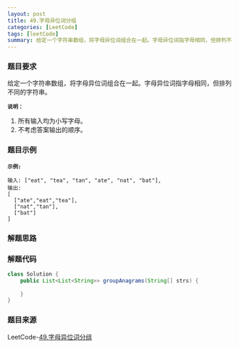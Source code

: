```yaml
---
layout: post
title: 49.字母异位词分组
categories: [LeetCode]
tags: [leetCode]
summary: 给定一个字符串数组，将字母异位词组合在一起。字母异位词指字母相同，但排列不同的字符串。
---
```


### 题目要求
给定一个字符串数组，将字母异位词组合在一起。字母异位词指字母相同，但排列不同的字符串。

**`说明：`**
1. 所有输入均为小写字母。
1. 不考虑答案输出的顺序。

### 题目示例
**`示例:`** 
```
输入: ["eat", "tea", "tan", "ate", "nat", "bat"],
输出:
[
  ["ate","eat","tea"],
  ["nat","tan"],
  ["bat"]
]
```

### 解题思路


### 解题代码
```java
class Solution {
    public List<List<String>> groupAnagrams(String[] strs) {
        
    }
}
```

### 题目来源
LeetCode-[49.字母异位词分组](https://leetcode-cn.com/problems/group-anagrams/)
